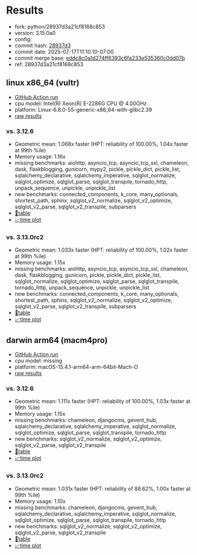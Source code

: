 # Results

- fork: python/28937d3a21cf8168c853
- version: 3.15.0a0
- config: 
- commit hash: [28937d3](https://github.com/python/cpython/commit/28937d3)
- commit date: 2025-07-17T11:10:10-07:00
- commit merge base: [eddc8c0a1d274ff6393c6fa233e535360c0dd07b](https://github.com/python/cpython/commit/eddc8c0a1d274ff6393c6fa233e535360c0dd07b)
- ref: 28937d3a21cf8168c853

## linux x86_64 (vultr)

- [GitHub Action run](https://github.com/facebookexperimental/free-threading-benchmarking/actions/runs/16359101842)
- cpu model: Intel(R) Xeon(R) E-2286G CPU @ 4.00GHz
- platform: Linux-6.8.0-55-generic-x86_64-with-glibc2.39
- [raw results](bm-20250717-vultr-x86_64-python-28937d3a21cf8168c853-3.15.0a0-28937d3.json)

### vs. 3.12.6

- Geometric mean: 1.068x faster (HPT: reliability of 100.00%, 1.04x faster at 99th %ile)
- Memory usage: 1.16x
- missing benchmarks: aiohttp, asyncio_tcp, asyncio_tcp_ssl, chameleon, dask, flaskblogging, gunicorn, mypy2, pickle, pickle_dict, pickle_list, sqlalchemy_declarative, sqlalchemy_imperative, sqlglot_normalize, sqlglot_optimize, sqlglot_parse, sqlglot_transpile, tornado_http, unpack_sequence, unpickle, unpickle_list
- new benchmarks: connected_components, k_core, many_optionals, shortest_path, sphinx, sqlglot_v2_normalize, sqlglot_v2_optimize, sqlglot_v2_parse, sqlglot_v2_transpile, subparsers
- [📄table](bm-20250717-vultr-x86_64-python-28937d3a21cf8168c853-3.15.0a0-28937d3-vs-3.12.6.md)
- [📈time plot](bm-20250717-vultr-x86_64-python-28937d3a21cf8168c853-3.15.0a0-28937d3-vs-3.12.6.svg)

### vs. 3.13.0rc2

- Geometric mean: 1.033x faster (HPT: reliability of 100.00%, 1.02x faster at 99th %ile)
- Memory usage: 1.15x
- missing benchmarks: aiohttp, asyncio_tcp, asyncio_tcp_ssl, chameleon, dask, flaskblogging, gunicorn, pickle, pickle_dict, pickle_list, sqlglot_normalize, sqlglot_optimize, sqlglot_parse, sqlglot_transpile, tornado_http, unpack_sequence, unpickle, unpickle_list
- new benchmarks: connected_components, k_core, many_optionals, shortest_path, sphinx, sqlglot_v2_normalize, sqlglot_v2_optimize, sqlglot_v2_parse, sqlglot_v2_transpile, subparsers
- [📄table](bm-20250717-vultr-x86_64-python-28937d3a21cf8168c853-3.15.0a0-28937d3-vs-3.13.0rc2.md)
- [📈time plot](bm-20250717-vultr-x86_64-python-28937d3a21cf8168c853-3.15.0a0-28937d3-vs-3.13.0rc2.svg)

## darwin arm64 (macm4pro)

- [GitHub Action run](https://github.com/facebookexperimental/free-threading-benchmarking/actions/runs/16359101842)
- cpu model: missing
- platform: macOS-15.4.1-arm64-arm-64bit-Mach-O
- [raw results](bm-20250717-macm4pro-arm64-python-28937d3a21cf8168c853-3.15.0a0-28937d3.json)

### vs. 3.12.6

- Geometric mean: 1.111x faster (HPT: reliability of 100.00%, 1.03x faster at 99th %ile)
- Memory usage: 1.15x
- missing benchmarks: chameleon, djangocms, gevent_hub, sqlalchemy_declarative, sqlalchemy_imperative, sqlglot_normalize, sqlglot_optimize, sqlglot_parse, sqlglot_transpile, tornado_http
- new benchmarks: sqlglot_v2_normalize, sqlglot_v2_optimize, sqlglot_v2_parse, sqlglot_v2_transpile
- [📄table](bm-20250717-macm4pro-arm64-python-28937d3a21cf8168c853-3.15.0a0-28937d3-vs-3.12.6.md)
- [📈time plot](bm-20250717-macm4pro-arm64-python-28937d3a21cf8168c853-3.15.0a0-28937d3-vs-3.12.6.svg)

### vs. 3.13.0rc2

- Geometric mean: 1.031x faster (HPT: reliability of 88.62%, 1.00x faster at 99th %ile)
- Memory usage: 1.10x
- missing benchmarks: chameleon, djangocms, gevent_hub, sqlalchemy_declarative, sqlalchemy_imperative, sqlglot_normalize, sqlglot_optimize, sqlglot_parse, sqlglot_transpile, tornado_http
- new benchmarks: sqlglot_v2_normalize, sqlglot_v2_optimize, sqlglot_v2_parse, sqlglot_v2_transpile
- [📄table](bm-20250717-macm4pro-arm64-python-28937d3a21cf8168c853-3.15.0a0-28937d3-vs-3.13.0rc2.md)
- [📈time plot](bm-20250717-macm4pro-arm64-python-28937d3a21cf8168c853-3.15.0a0-28937d3-vs-3.13.0rc2.svg)


